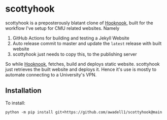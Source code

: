 # scottyhook

scottyhook is a preposterously blatant clone of [Hooknook], built for
the workflow I've setup for CMU related websites. Namely

1) GitHub Actions for building and testing a Jekyll Website
2) Auto release commit to master and update the `latest` release with built website
3) scottyhook just needs to copy this, to the publishing server

So while [Hooknook], fetches, build and deploys static website. scottyhook just
retrieves the built website and deploys it. Hence it's use is mostly to automate
connecting to a University's VPN.

[Hooknook]:https://github.com/sampsyo/hooknook

## Installation

To install:
```shell
python -m pip install git+https://github.com/awadell1/scottyhook@main
```
